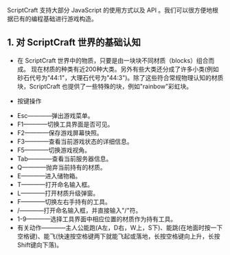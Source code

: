 ScriptCraft 支持大部分 JavaScript 的使用方式以及 API 。我们可以很方便地根据已有的编程基础进行游戏构造。

## 1. 对 ScriptCraft 世界的基础认知

* 在 ScriptCraft 世界中的物质，只要是由一块块不同材质（blocks）组合而成。
现在材质的种类有近200种大类。另外有些大类还分成了许多小类(例如砂石代号为"44:1"，大理石代号为"44:3")。除了这些符合常规物理认知的材质块，ScriptCraft 也提供了一些特殊的块，例如"rainbow"彩虹块。

* 按键操作
- Esc————弹出游戏菜单。
- F1————切换工具界面是否可见。
- F2————保存游戏屏幕快照。
- F3————查看当前游戏状态的详细信息。
- F5————切换游戏视角。
- Tab————查看当前服务器信息。
- Q————抛弃当前持有的材质。
- E————进入储物箱。
- T————打开命名输入框。
- L————打开材质升级弹窗。
- F————切换左右手持有的工具。
- /————打开命名输入框，并直接输入"/"符。
- 1-9————选择工具界面中相应位置的材质作为持有工具。
- 有关动作————主人公能跑(A左，D右，W上，S下)、能跳(在地面时按一下空格键)、能飞(快速按空格键两下就能飞起或落地，长按空格键向上升，长按Shift键向下落)。